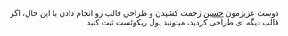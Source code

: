 <div dir="rtl">
  دوست عزیزمون <a href="https://github.com/hosseindelara" title="Hossein Delara">حسین</a> زحمت کشیدن و طراحی قالب رو انجام دادن
  با این حال، اگر قالب دیگه ای طراحی کردید، میتونید پول ریکوئست ثبت کنید
</div>
